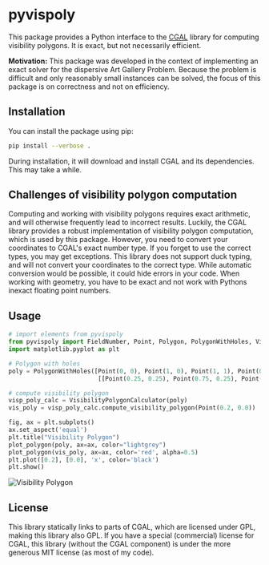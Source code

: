 # pyvispoly

This package provides a Python interface to the [CGAL](https://www.cgal.org/) library for computing visibility polygons.
It is exact, but not necessarily efficient.

**Motivation:** This package was developed in the context of implementing an
exact solver for the dispersive Art Gallery Problem.
Because the problem is difficult and only reasonably small instances can be solved,
the focus of this package is on correctness and not on efficiency.

## Installation

You can install the package using pip:

```bash
pip install --verbose .
```

During installation, it will download and install CGAL and its dependencies. This may take a while.

## Challenges of visibility polygon computation

Computing and working with visibility polygons requires exact arithmetic, and will
otherwise frequently lead to incorrect results. Luckily, the CGAL library provides
a robust implementation of visibility polygon computation, which is used by this package.
However, you need to convert your coordinates to CGAL's exact number type.
If you forget to use the correct types, you may get exceptions.
This library does not support duck typing, and will not convert your coordinates
to the correct type. While automatic conversion would be possible, it could hide
errors in your code. When working with geometry, you have to be exact and not work with
Pythons inexact floating point numbers.

## Usage

```python
# import elements from pyvispoly
from pyvispoly import FieldNumber, Point, Polygon, PolygonWithHoles, VisibilityPolygonCalculator, plot_polygon
import matplotlib.pyplot as plt

# Polygon with holes
poly = PolygonWithHoles([Point(0, 0), Point(1, 0), Point(1, 1), Point(0, 1)],
                         [[Point(0.25, 0.25), Point(0.75, 0.25), Point(0.75, 0.75), Point(0.25, 0.75)][::-1]])

# compute visibility polygon
visp_poly_calc = VisibilityPolygonCalculator(poly)
vis_poly = visp_poly_calc.compute_visibility_polygon(Point(0.2, 0.0))

fig, ax = plt.subplots()
ax.set_aspect('equal')
plt.title("Visibility Polygon")
plot_polygon(poly, ax=ax, color="lightgrey")
plot_polygon(vis_poly, ax=ax, color='red', alpha=0.5)
plt.plot([0.2], [0.0], 'x', color='black')
plt.show()
```

![Visibility Polygon](https://github.com/d-krupke/pyvispoly/blob/main/docs/figures/visibility_polygon.png?raw=true)

## License

This library statically links to parts of CGAL, which are licensed under GPL, making this library also GPL.
If you have a special (commercial) license for CGAL, this library (without the CGAL component)
is under the more generous MIT license (as most of my code).
